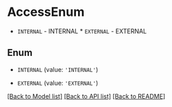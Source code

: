 # AccessEnum

* `INTERNAL` - INTERNAL * `EXTERNAL` - EXTERNAL

## Enum

* `INTERNAL` (value: `'INTERNAL'`)

* `EXTERNAL` (value: `'EXTERNAL'`)

[[Back to Model list]](../README.md#documentation-for-models) [[Back to API list]](../README.md#documentation-for-api-endpoints) [[Back to README]](../README.md)


